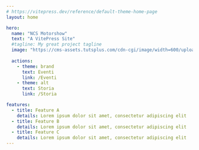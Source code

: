 ```yaml
---
# https://vitepress.dev/reference/default-theme-home-page
layout: home

hero:
  name: "NCS Motorshow"
  text: "A VitePress Site"
  #tagline: My great project tagline
  image: "https://cms-assets.tutsplus.com/cdn-cgi/image/width=600/uploads/users/358/posts/22550/final_image/00-final-product.png"
  
  actions:
    - theme: brand
      text: Eventi
      link: /Eventi
    - theme: alt
      text: Storia
      link: /Storia

features:
  - title: Feature A
    details: Lorem ipsum dolor sit amet, consectetur adipiscing elit
  - title: Feature B
    details: Lorem ipsum dolor sit amet, consectetur adipiscing elit
  - title: Feature C
    details: Lorem ipsum dolor sit amet, consectetur adipiscing elit
---
```



